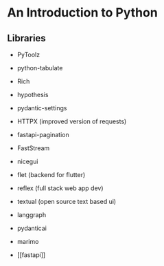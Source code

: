 
# An Introduction to Python

## Libraries

- PyToolz
- python-tabulate
- Rich
- hypothesis
- pydantic-settings
- HTTPX (improved version of requests)
- fastapi-pagination
- FastStream
- nicegui
- flet (backend for flutter)
- reflex (full stack web app dev)
- textual (open source text based ui)
- langgraph
- pydanticai
- marimo

- [[fastapi]]